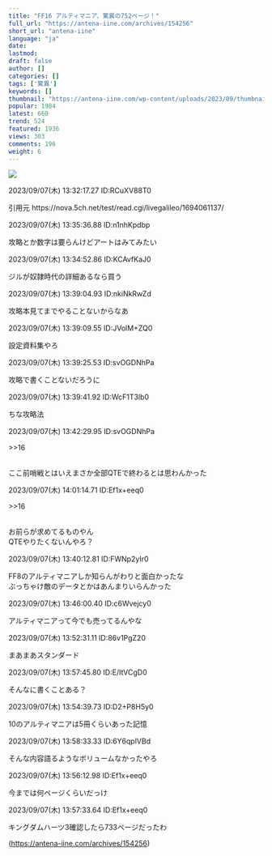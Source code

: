 ```yaml
---
title: "FF16 アルティマニア、驚異の752ページ！"
full_url: "https://antena-iine.com/archives/154256"
short_url: "antena-iine"
language: "ja"
date: 
lastmod: 
draft: false
author: []
categories: []
tags: ['驚異']
keywords: []
thumbnail: "https://antena-iine.com/wp-content/uploads/2023/09/thumbnail-press__post_id-154256__.jpg"
popular: 1984
latest: 660
trend: 524
featured: 1936
views: 303
comments: 196
weight: 6
---
```


![](https://antena-iine.com/wp-content/uploads/2023/09/thumbnail-press__post_id-154256__.jpg)

<div><p class='t_h '> <p> 2023/09/07(木) 13:32:17.27 ID:RCuXV88T0</p> </p><p>引用元 https://nova.5ch.net/test/read.cgi/livegalileo/1694061137/</p> <p class='t_h '> <p> 2023/09/07(木) 13:35:36.88 ID:n1nhKpdbp</p> </p> <p class='t_b '> 攻略とか数字は要らんけどアートはみてみたい </p> <p class='t_h '> <p> 2023/09/07(木) 13:34:52.86 ID:KCAvfKaJ0</p> </p> <p class='t_b '> ジルが奴隷時代の詳細あるなら買う </p> <p class='t_h '> <p> 2023/09/07(木) 13:39:04.93 ID:nkiNkRwZd</p> </p> <p class='t_b '> 攻略本見てまでやることないからなあ </p> <p class='t_h '> <p> 2023/09/07(木) 13:39:09.55 ID:JVolM+ZQ0</p> </p> <p class='t_b '> 設定資料集やろ </p> <p class='t_h '> <p> 2023/09/07(木) 13:39:25.53 ID:svOGDNhPa</p> </p> <p class='t_b '> 攻略で書くことないだろうに </p> <p class='t_h '> <p> 2023/09/07(木) 13:39:41.92 ID:WcF1T3lb0</p> </p> <p class='t_b '> ちな攻略法 <br> </p> <p class='t_h t_i'> <p> 2023/09/07(木) 13:42:29.95 ID:svOGDNhPa</p> </p> <p class='t_b t_i '> <p class='anchor'>>>16</p> <br> ここ前哨戦とはいえまさか全部QTEで終わるとは思わんかった </p> <p class='t_h t_i'> <p> 2023/09/07(木) 14:01:14.71 ID:Ef1x+eeq0</p> </p> <p class='t_b t_i '> <p class='anchor'>>>16</p> <br> お前らが求めてるものやん <br> QTEやりたくないんやろ？ </p> <p class='t_h '> <p> 2023/09/07(木) 13:40:12.81 ID:FWNp2yIr0</p> </p> <p class='t_b '> FF8のアルティマニアしか知らんがわりと面白かったな <br> ぶっちゃけ敵のデータとかはあんまりいらんかった </p> <p class='t_h '> <p> 2023/09/07(木) 13:46:00.40 ID:c6Wvejcy0</p> </p> <p class='t_b '> アルティマニアって今でも売ってるんやな </p> <p class='t_h '> <p> 2023/09/07(木) 13:52:31.11 ID:86v1PgZ20</p> </p> <p class='t_b '> まあまあスタンダード </p> <p class='t_h '> <p> 2023/09/07(木) 13:57:45.80 ID:E/ItVCgD0</p> </p> <p class='t_b '> そんなに書くことある？ </p> <p class='t_h '> <p> 2023/09/07(木) 13:54:39.73 ID:D2+P8H5y0</p> </p> <p class='t_b '> 10のアルティマニアは5冊くらいあった記憶 </p> <p class='t_h '> <p> 2023/09/07(木) 13:58:33.33 ID:6Y6qplVBd</p> </p> <p class='t_b '> そんな内容語るようなボリュームなかったやろ </p> <p class='t_h '> <p> 2023/09/07(木) 13:56:12.98 ID:Ef1x+eeq0</p> </p> <p class='t_b '> 今までは何ページくらいだっけ </p> <p class='t_h '> <p> 2023/09/07(木) 13:57:33.64 ID:Ef1x+eeq0</p> </p> <p class='t_b '> キングダムハーツ3確認したら733ページだったわ </p> <p class='amazon LargeImage'> </p> </div>

(https://antena-iine.com/archives/154256)
